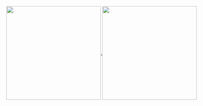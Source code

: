 <!--
**snowmobile2004/snowmobile2004** is a ✨ _special_ ✨ repository because its `README.md` (this file) appears on your GitHub profile.
-->
<a href="https://github.com/snowmobile2004/github-readme-stats">
  <img height=250 align="center" src="https://github-stats.snowlab.tech/api?username=snowmobile2004&include_all_commits=true&show_icons=true&hide_rank=true&?count_private=true&hide=prs,issues,contribs&theme=dark#gh-dark-mode-only"/>
</a>
<a href="https://github.com/snowmobile2004/github-readme-stats">
  <img height=250 align="center" src="https://github-stats.snowlab.tech/api/top-langs/?username=snowmobile2004&hide=javascript,go,jinja&show_icons=true&layout=donut&exclude_repo=monitoring-dashboard,matrix-deploy,watchtower&theme=dark#gh-dark-mode-only"/>
</a>
